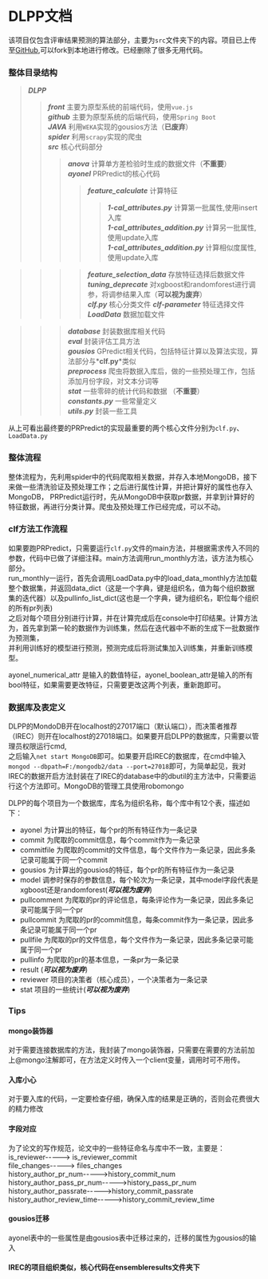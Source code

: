 # DLPP文档
该项目仅包含评审结果预测的算法部分，主要为```src```文件夹下的内容。项目已上传至[GitHub](https://github.com/ayonel/DLPP),可以fork到本地进行修改。已经删除了很多无用代码。

### 整体目录结构
>*__DLPP__*
>>*__front__*  主要为原型系统的前端代码，使用```vue.js```  
>>*__github__*  主要为原型系统的后端代码，使用```Spring Boot```  
>>*__JAVA__*  利用```WEKA```实现的gousios方法（**已废弃**）  
>>*__spider__* 利用```scrapy```实现的爬虫   
>>*__src__* 核心代码部分  
>>>*__anova__* 计算单方差检验时生成的数据文件（**不重要**）  
>>>*__ayonel__* PRPredict的核心代码  
>>>>*__feature_calculate__* 计算特征  
>>>>>*__1-cal_attributes.py__* 计算第一批属性,使用insert入库  
>>>>>*__1-cal_attributes_addition.py__* 计算另一批属性,使用update入库  
>>>>>*__1-cal_attributes_addition.py__* 计算相似度属性,使用update入库

>>>>*__feature_selection_data__* 存放特征选择后数据文件  
>>>>*__tuning_deprecate__* 对xgboost和randomforest进行调参，将调参结果入库（**可以视为废弃**）  
>>>>*__clf.py__* 核心分类文件
>>>>*__clf-parameter__* 特征选择文件
>>>>*__LoadData__* 数据加载文件

>>>*__database__* 封装数据库相关代码  
>>>*__eval__* 封装评估工具方法  
>>>*__gousios__* GPredict相关代码，包括特征计算以及算法实现，算法部分与*__clf.py__*类似  
>>>*__preprocess__* 爬虫将数据入库后，做的一些预处理工作，包括添加月份字段，对文本分词等  
>>>*__stat__* 一些零碎的统计代码和数据  （**不重要**）  
>>>*__constants.py__* 一些常量定义  
>>>*__utils.py__* 封装一些工具

从上可看出最终要的PRPredict的实现最重要的两个核心文件分别为```clf.py```、```LoadData.py```


### 整体流程
整体流程为，先利用spider中的代码爬取相关数据，并存入本地MongoDB，接下来做一些清洗验证及预处理工作；之后进行属性计算，并把计算好的属性也存入MongoDB， 
PRPredict运行时，先从MongoDB中获取pr数据，并拿到计算好的特征数据，再进行分类计算。爬虫及预处理工作已经完成，可以不动。

### clf方法工作流程
如果要跑PRPredict，只需要运行```clf.py```文件的main方法，并根据需求传入不同的参数，代码中已做了详细注释。main方法调用run_monthly方法，该方法为核心部分。  
run_monthly一运行，首先会调用LoadData.py中的load_data_monthly方法加载整个数据集，并返回data_dict（这是一个字典，键是组织名，值为每个组织数据集的迭代器）以及pullinfo_list_dict(这也是一个字典，键为组织名，职位每个组织的所有pr列表)  
之后对每个项目分别进行计算，并在计算完成后在console中打印结果。计算方法为，首先拿到第一轮的数据作为训练集，然后在迭代器中不断的生成下一批数据作为预测集，  
并利用训练好的模型进行预测，预测完成后将测试集加入训练集，并重新训练模型。

ayonel_numerical_attr 是输入的数值特征，ayonel_boolean_attr是输入的所有bool特征，如果需要更改特征，只需要更改这两个列表，重新跑即可。  

### 数据库及表定义
DLPP的MondoDB开在localhost的27017端口（默认端口），而决策者推荐（IREC）则开在localhost的27018端口。如果要开启DLPP的数据库，只需要以管理员权限运行cmd,  
之后输入```net start MongoDB```即可。如果要开启IREC的数据库，在cmd中输入```mongod --dbpath=F:/mongodb2/data --port=27018```即可，为简单起见，我对
IREC的数据开启方法封装在了IREC的database中的dbutil的主方法中，只需要运行这个方法即可。MongoDB的管理工具使用robomongo

DLPP的每个项目为一个数据库，库名为组织名称，每个库中有12个表，描述如下： 

+ ayonel 为计算出的特征，每个pr的所有特征作为一条记录   
+ commit 为爬取的commit信息，每个commit作为一条记录
+ commitfile 为爬取的commit的文件信息，每个文件作为一条记录，因此多条记录可能属于同一个commit
+ gousios 为计算出的gousios的特征，每个pr的所有特征作为一条记录
+ model 调参时保存的参数信息，每个轮次为一条记录，其中model字段代表是xgboost还是randomforest(*__可以视为废弃__*)
+ pullcomment 为爬取的pr的评论信息，每条评论作为一条记录，因此多条记录可能属于同一个pr
+ pullcommit 为爬取的pr的commit信息，每条commit作为一条记录，因此多条记录可能属于同一个pr
+ pullfile 为爬取的pr的文件信息，每个文件作为一条记录，因此多条记录可能属于同一个pr
+ pullinfo 为爬取的pr的基本信息，一条pr为一条记录
+ result (*__可以视为废弃__*)
+ reviewer 项目的决策者（核心成员），一个决策者为一条记录
+ stat 项目的一些统计(*__可以视为废弃__*)

### Tips 
#### mongo装饰器  
对于需要连接数据库的方法，我封装了mongo装饰器，只需要在需要的方法前加上@mongo注解即可，在方法定义时传入一个client变量，调用时可不用传。

#### 入库小心
对于要入库的代码，一定要检查仔细，确保入库的结果是正确的，否则会花费很大的精力修改
#### 字段对应
为了论文的写作规范，论文中的一些特征命名与库中不一致，主要是：  
is_reviewer-----> is_reviewer_commit   
file_changes-----> files_changes  
history_author_pr_num----->history_commit_num  
history_author_pass_pr_num----->history_pass_pr_num  
history_author_passrate----->history_commit_passrate  
history_author_review_time----->history_commit_review_time  
#### gousios迁移
ayonel表中的一些属性是由gousios表中迁移过来的，迁移的属性为gousios的输入
#### IREC的项目组织类似，核心代码在ensembleresults文件夹下






  










